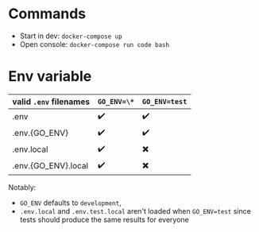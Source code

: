 # Commands

- Start in dev: `docker-compose up`
- Open console: `docker-compose run code bash`

# Env variable

| valid `.env` filenames | `GO_ENV=\*` | `GO_ENV=test` |
| ---------------------- | ----------- | ------------- |
| .env                   | ✔️          | ✔️            |
| .env.{GO_ENV}          | ✔️          | ✔️            |
| .env.local             | ✔️          | ✖️            |
| .env.{GO_ENV}.local    | ✔️          | ✖️            |

Notably:
* `GO_ENV` defaults to `development`,
* `.env.local` and `.env.test.local` aren't loaded when `GO_ENV=test` since tests should produce the same results for everyone